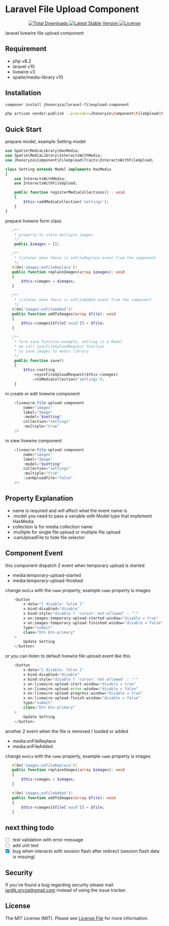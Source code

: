 # Laravel File Upload Component

<p align="center">
    <a href="https://packagist.org/packages/jhonoryza/laravel-fileupload-component">
    <img src="https://poser.pugx.org/jhonoryza/laravel-fileupload-component/d/total.svg" alt="Total Downloads">
    </a>
    <a href="https://packagist.org/packages/jhonoryza/laravel-fileupload-component">
        <img src="https://poser.pugx.org/jhonoryza/laravel-fileupload-component/v/stable.svg" alt="Latest Stable Version">
    </a>
    <a href="https://packagist.org/packages/jhonoryza/laravel-fileupload-component">
        <img src="https://poser.pugx.org/jhonoryza/laravel-fileupload-component/license.svg" alt="License">
    </a>
</p>

laravel livewire file upload component

## Requirement
- php v8.2
- laravel v10
- livewire v3
- spatie/media-library v10

## Installation

```bash
composer install jhonoryza/laravel-fileupload-component
```

```bash
php artisan vendor:publish --provider=Jhonoryza\Component\FileUpload\FileUploadServiceProvider
```

## Quick Start

prepare model, example Setting model

```php
use Spatie\MediaLibrary\HasMedia;
use Spatie\MediaLibrary\InteractsWithMedia;
use Jhonoryza\Component\FileUpload\Traits\InteractsWithFileUpload;

class Setting extends Model implements HasMedia
{
    use InteractsWithMedia;
    use InteractsWithFileUpload;

    public function registerMediaCollections() : void
    {
        $this->addMediaCollection('settings');
    }
}
```

prepare livewire form class

```php
   /**
    * property to store multiple images
    */
    public $images = [];

   /**
    * listener when there is onFileReplace event from the component
    */
   #[On('images:onFileReplace')]
   public function replaceImages(array $images): void
   {
       $this->images = $images;
   }

   /**
    * listener when there is onFileAdded event from the component
    */
   #[On('images:onFileAdded')]
   public function addToImages(array $file): void
   {
       $this->images[$file['uuid']] = $file;
   }

   /**
    * form save function example, setting is a Model
    * we call syncFileUploadRequest function
    * to save images to media library
    */
    public function save()
    {
        $this->setting
            ->syncFileUploadRequest($this->images)
            ->toMediaCollection('settings');
    }
```

in create or edit livewire component
```php
    <livewire:file-upload-component
        name="images"
        label="Image"
        :model="$setting"
        collection="settings"
        :multiple="true"
    />
```

in view livewire component
```php
    <livewire:file-upload-component
        name="images"
        label="Image"
        :model="$setting"
        collection="settings"
        :multiple="true"
        :canUploadFile="false"
    />
```

## Property Explanation
- name is required and will affect what the event name is
- :model you need to pass a variable with Model type that implement HasMedia
- collection is for media collection name
- :multiple for single file upload or multiple file upload
- :canUploadFile to hide file selector

## Component Event

this component dispatch 2 event when temporary upload is started
- media:temporary-upload-started
- media:temporary-upload-finished

change `media` with the `name` property, example `name` property is images

```php
    <button
        x-data="{ disable: false }"
        x-bind:disabled="disable"
        x-bind:style="disable ? 'cursor: not-allowed' : ''"
        x-on:images:temporary-upload-started.window="disable = true"
        x-on:images:temporary-upload-finished.window="disable = false"
        type="submit"
        class="btn btn-primary"
    >
        Update Setting
    </button>
```

or you can listen to default livewire file upload event like this

```php
    <button
        x-data="{ disable: false }"
        x-bind:disabled="disable"
        x-bind:style="disable ? 'cursor: not-allowed' : ''"
        x-on:livewire-upload-start.window="disable = true"
        x-on:livewire-upload-error.window="disable = false"
        x-on:livewire-upload-progress.window="disable = true"
        x-on:livewire-upload-finish.window="disable = false"
        type="submit"
        class="btn btn-primary"
    >
        Update Setting
    </button>
```

another 2 event when the file is removed / loaded or added
- media:onFileReplace
- media:onFileAdded

change `media` with the `name` property, example `name` property is images

```php
   #[On('images:onFileReplace')]
   public function replaceImages(array $images): void
   {
       $this->images = $images;
   }

   #[On('images:onFileAdded')]
   public function addToImages(array $file): void
   {
       $this->images[$file['uuid']] = $file;
   }
```

## next thing todo
- [ ] test validation with error message
- [ ] add unit test
- [x] bug when interacts with session flash after redirect (session flash data is missing)

## Security

If you've found a bug regarding security please mail [jardik.oryza@gmail.com](mailto:jardik.oryza@gmail.com) instead of using the issue tracker.

## License

The MIT License (MIT). Please see [License File](LICENSE.md) for more information.
